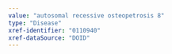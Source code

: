 ```yaml
---
value: "autosomal recessive osteopetrosis 8"
type: "Disease"
xref-identifier: "0110940"
xref-dataSource: "DOID"
---
```

